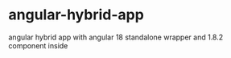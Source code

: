 # angular-hybrid-app
angular hybrid app with angular 18 standalone wrapper and 1.8.2 component inside
